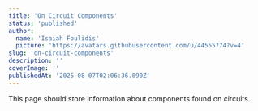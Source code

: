 ```yaml
---
title: 'On Circuit Components'
status: 'published'
author:
  name: 'Isaiah Foulidis'
  picture: 'https://avatars.githubusercontent.com/u/44555774?v=4'
slug: 'on-circuit-components'
description: ''
coverImage: ''
publishedAt: '2025-08-07T02:06:36.090Z'
---
```


This page should store information about components found on circuits.
